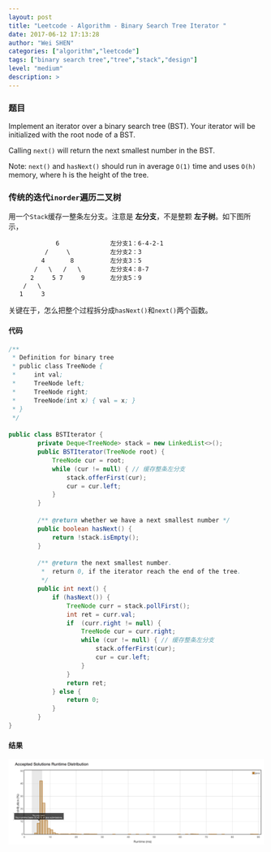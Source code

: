 ```yaml
---
layout: post
title: "Leetcode - Algorithm - Binary Search Tree Iterator "
date: 2017-06-12 17:13:28
author: "Wei SHEN"
categories: ["algorithm","leetcode"]
tags: ["binary search tree","tree","stack","design"]
level: "medium"
description: >
---
```


### 题目
Implement an iterator over a binary search tree (BST). Your iterator will be initialized with the root node of a BST.

Calling `next()` will return the next smallest number in the BST.

Note: `next()` and `hasNext()` should run in average `O(1)` time and uses `O(h)` memory, where h is the height of the tree.

### 传统的迭代`inorder`遍历二叉树
用一个`Stack`缓存一整条左分支。注意是 **左分支**，不是整颗 **左子树**。如下图所示，
```
             6              左分支1：6-4-2-1
          /     \           左分支2：3
         4       8          左分支3：5
       /   \   /   \        左分支4：8-7
      2     5 7     9       左分支5：9
    /   \
   1     3
```

关键在于，怎么把整个过程拆分成`hasNext()`和`next()`两个函数。

#### 代码
```java
/**
 * Definition for binary tree
 * public class TreeNode {
 *     int val;
 *     TreeNode left;
 *     TreeNode right;
 *     TreeNode(int x) { val = x; }
 * }
 */

public class BSTIterator {
        private Deque<TreeNode> stack = new LinkedList<>();
        public BSTIterator(TreeNode root) {
            TreeNode cur = root;
            while (cur != null) { // 缓存整条左分支
                stack.offerFirst(cur);
                cur = cur.left;
            }
        }

        /** @return whether we have a next smallest number */
        public boolean hasNext() {
            return !stack.isEmpty();
        }

        /** @return the next smallest number.
         *  return 0, if the iterator reach the end of the tree.
         */
        public int next() {
            if (hasNext()) {
                TreeNode curr = stack.pollFirst();
                int ret = curr.val;
                if  (curr.right != null) {
                    TreeNode cur = curr.right;
                    while (cur != null) { // 缓存整条左分支
                        stack.offerFirst(cur);
                        cur = cur.left;
                    }
                }
                return ret;
            } else {
                return 0;
            }
        }
}
```

#### 结果
![binary-search-tree-iterator-1](/images/leetcode/binary-search-tree-iterator-1.png)
